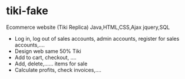 # tiki-fake
Ecommerce website (Tiki Replica)
Java,HTML,CSS,Ajax jquery,SQL
- Log in, log out of sales accounts, admin accounts, register for sales accounts,....
- Design web same 50% Tiki
- Add to cart, checkout, ....
- Add, delete,...... items for sale
- Calculate profits, check invoices,....
